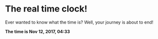 # The real time clock!

Ever wanted to know what the time is? Well, your journey is about to end!

**The time is Nov 12, 2017, 04:33**